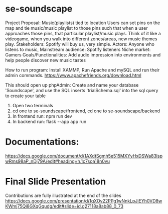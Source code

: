 # se-soundscape
Project Proposal: Music(playlists) tied to location
Users can set pins on the map and tie music/music playlist to those pins such that when a user approaches those pins, that particular playlist/music plays. Think of it like a videogame, when you walk into different zones/areas, new music themes play.
Stakeholders: Spotify will buy us, very simple.
Actors: Anyone who listens to music, 
Mainstream audience: Spotify listeners
Niche market: Gamers
Goals/Functionalities:
Add audio impression into environments and help people discover new music tastes


How to run program:
Install XAMMP, Run Apache and mySQL and run their admin commands.
https://www.apachefriends.org/download.html


This should open up phpAdmin:
Create and name your database 'Soundscape', and use the SQL inserts 'trialSchema.sql' into the sql query to create your table

1. Open two terminals
2. cd one to se-soundscape/frontend, cd one to se-soundscape/backend
3. In frontend run: npm run dev
4. In backend run: flask --app app run

# Documentations:
https://docs.google.com/document/d/1AXdtSgmh5e515MXYyHxDSWa83lspwRms98aP_nDj79A/edit#heading=h.1c7soa18n0vu

# Final Slide Presentation
Contributions are fully illustrated at the end of the slides
https://docs.google.com/presentation/d/1qXOv22PPg1wNnkLpJiEYh0VD8wKWmj75Qi8GXqGqudg/edit#slide=id.g27118a8ab88_0_73


